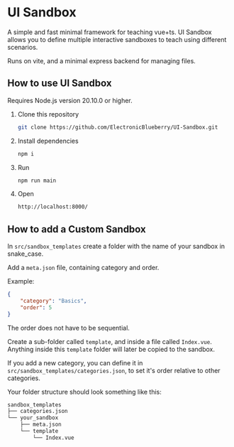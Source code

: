 # UI Sandbox

A simple and fast minimal framework for teaching vue+ts.
UI Sandbox allows you to define multiple interactive sandboxes to teach using different scenarios.

Runs on vite, and a minimal express backend for managing files.

## How to use UI Sandbox

Requires Node.js version 20.10.0 or higher.

1. Clone this repository
   ```sh
   git clone https://github.com/ElectronicBlueberry/UI-Sandbox.git
   ```
2. Install dependencies
   ```sh
   npm i
   ```
3. Run
   ```sh
   npm run main
   ```
4. Open
   ```sh
   http://localhost:8000/
   ```

## How to add a Custom Sandbox

In `src/sandbox_templates` create a folder with the name of your sandbox in snake_case.

Add a `meta.json` file, containing category and order.

Example:

```json
{
    "category": "Basics",
    "order": 5
}
```

The order does not have to be sequential.

Create a sub-folder called `template`, and inside a file called `Index.vue`.
Anything inside this `template` folder will later be copied to the sandbox.

If you add a new category, you can define it in `src/sandbox_templates/categories.json`,
to set it's order relative to other categories.

Your folder structure should look something like this:

```bash
sandbox_templates
├── categories.json
└── your_sandbox
    ├── meta.json
    └── template
        └── Index.vue
```
